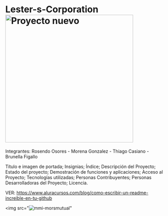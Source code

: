 # Lester-s-Corporation       <img width="400" height="400" alt="Proyecto nuevo" src="https://github.com/user-attachments/assets/08d041d2-6d59-43e8-9c2b-a6d8246c860a" />

Integrantes: Rosendo Osores - Morena Gonzalez - Thiago Casiano - Brunella Figallo

Título e imagen de portada; Insignias; Índice; Descripción del Proyecto; Estado del proyecto; Demostración de funciones y aplicaciones; Acceso al Proyecto; Tecnologías utilizadas; Personas Contribuyentes; Personas Desarrolladoras del Proyecto; Licencia.

VER: https://www.aluracursos.com/blog/como-escribir-un-readme-increible-en-tu-github

<img src="![mmi-morsmutual](https://github.com/user-attachments/assets/5bc600ad-72a8-48b5-859e-7de613894ecb)"
<style> 
{
  img= width 100%
}
</style>
